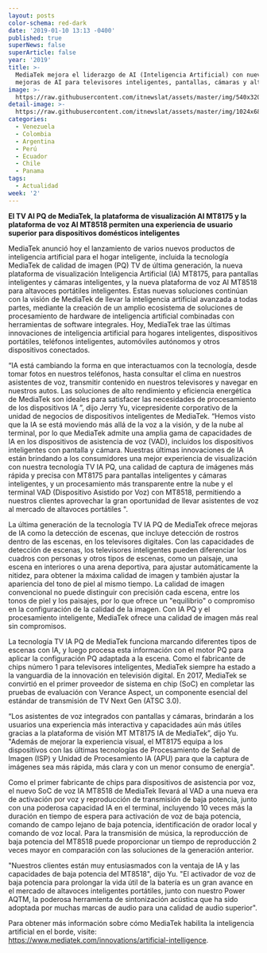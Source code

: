 ```yaml
---
layout: posts
color-schema: red-dark
date: '2019-01-10 13:13 -0400'
published: true
superNews: false
superArticle: false
year: '2019'
title: >-
  MediaTek mejora el liderazgo de AI (Inteligencia Artificial) con nuevas
  mejoras de AI para televisores inteligentes, pantallas, cámaras y altavoces
image: >-
  https://raw.githubusercontent.com/itnewslat/assets/master/img/540x320/mediatek-p.jpg
detail-image: >-
  https://raw.githubusercontent.com/itnewslat/assets/master/img/1024x680/mediatek-g.jpg
categories:
  - Venezuela
  - Colombia
  - Argentina
  - Perú
  - Ecuador
  - Chile
  - Panama
tags:
  - Actualidad
week: '2'
---
```

**El TV AI PQ de MediaTek, la plataforma de visualización AI MT8175 y la plataforma de voz AI MT8518 permiten una experiencia de usuario superior para dispositivos domésticos inteligentes**

MediaTek anunció hoy el lanzamiento de varios nuevos productos de inteligencia artificial para el hogar inteligente, incluida la tecnología MediaTek de calidad de imagen (PQ) TV de última generación, la nueva plataforma de visualización Inteligencia Artificial (IA) MT8175, para pantallas inteligentes y cámaras inteligentes, y la nueva plataforma de voz AI MT8518 para altavoces portátiles inteligentes. Estas nuevas soluciones continúan con la visión de MediaTek de llevar la inteligencia artificial avanzada a todas partes, mediante la creación de un amplio ecosistema de soluciones de procesamiento de hardware de inteligencia artificial combinadas con herramientas de software integrales. Hoy, MediaTek trae las últimas innovaciones de inteligencia artificial para hogares inteligentes, dispositivos portátiles, teléfonos inteligentes, automóviles autónomos y otros dispositivos conectados.

“IA está cambiando la forma en que interactuamos con la tecnología, desde tomar fotos en nuestros teléfonos, hasta consultar el clima en nuestros asistentes de voz, transmitir contenido en nuestros televisores y navegar en nuestros autos. Las soluciones de alto rendimiento y eficiencia energética de MediaTek son ideales para satisfacer las necesidades de procesamiento de los dispositivos IA ”, dijo Jerry Yu, vicepresidente corporativo de la unidad de negocios de dispositivos inteligentes de MediaTek. “Hemos visto que la IA se está moviendo más allá de la voz a la visión, y de la nube al terminal, por lo que MediaTek admite una amplia gama de capacidades de IA en los dispositivos de asistencia de voz (VAD), incluidos los dispositivos inteligentes con pantalla y cámara. Nuestras últimas innovaciones de IA están brindando a los consumidores una mejor experiencia de visualización con nuestra tecnología TV IA PQ, una calidad de captura de imágenes más rápida y precisa con MT8175 para pantallas inteligentes y cámaras inteligentes, y un procesamiento más transparente entre la nube y el terminal VAD (Dispositivo Asistido por Voz) con MT8518, permitiendo a nuestros clientes aprovechar la gran oportunidad de llevar asistentes de voz al mercado de altavoces portátiles ".

La última generación de la tecnología TV IA PQ de MediaTek ofrece mejoras de IA como la detección de escenas, que incluye detección de rostros dentro de las escenas, en los televisores digitales. Con las capacidades de detección de escenas, los televisores inteligentes pueden diferenciar los cuadros con personas y otros tipos de escenas, como un paisaje, una escena en interiores o una arena deportiva, para ajustar automáticamente la nitidez, para obtener la máxima calidad de imagen y también ajustar la apariencia del tono de piel al mismo tiempo. La calidad de imagen convencional no puede distinguir con precisión cada escena, entre los tonos de piel y los paisajes, por lo que ofrece un "equilibrio" o compromiso en la configuración de la calidad de la imagen. Con IA PQ y el procesamiento inteligente, MediaTek ofrece una calidad de imagen más real sin compromisos.

La tecnología TV IA PQ de MediaTek funciona marcando diferentes tipos de escenas con IA, y luego procesa esta información con el motor PQ para aplicar la configuración PQ adaptada a la escena. Como el fabricante de chips número 1 para televisores inteligentes, MediaTek siempre ha estado a la vanguardia de la innovación en televisión digital. En 2017, MediaTek se convirtió en el primer proveedor de sistema en chip (SoC) en completar las pruebas de evaluación con Verance Aspect, un componente esencial del estándar de transmisión de TV Next Gen (ATSC 3.0).
 
“Los asistentes de voz integrados con pantallas y cámaras, brindarán a los usuarios una experiencia más interactiva y capacidades aún más útiles gracias a la plataforma de visión MT MT8175 IA de MediaTek”, dijo Yu. "Además de mejorar la experiencia visual, el MT8175 equipa a los dispositivos con las últimas tecnologías de Procesamiento de Señal de Imagen (ISP) y Unidad de Procesamiento IA (APU) para que la captura de imágenes sea más rápida, más clara y con un menor consumo de energía".

Como el primer fabricante de chips para dispositivos de asistencia por voz, el nuevo SoC de voz IA MT8518 de MediaTek llevará al VAD a una nueva era de activación por voz y reproducción de transmisión de baja potencia, junto con una poderosa capacidad IA en el terminal, incluyendo 10 veces más la duración en tiempo de espera para activación de voz de baja potencia, comando de campo lejano de baja potencia, identificación de orador local y comando de voz local. Para la transmisión de música, la reproducción de baja potencia del MT8518 puede proporcionar un tiempo de reproducción 2 veces mayor en comparación con las soluciones de la generación anterior.

"Nuestros clientes están muy entusiasmados con la ventaja de IA y las capacidades de baja potencia del MT8518", dijo Yu. "El activador de voz de baja potencia para prolongar la vida útil de la batería es un gran avance en el mercado de altavoces inteligentes portátiles, junto con nuestro Power AQTM, la poderosa herramienta de sintonización acústica que ha sido adoptada por muchas marcas de audio para una calidad de audio superior".

Para obtener más información sobre cómo MediaTek habilita la inteligencia artificial en el borde, visite:
https://www.mediatek.com/innovations/artificial-intelligence. 